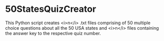 # 50StatesQuizCreator
This Python script creates &lt;i>n&lt;/i> .txt files comprising of 50 multiple choice questions about all the 50 USA states and &lt;i>n&lt;/i> files containing the answer key to the respective quiz number.
